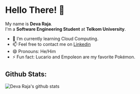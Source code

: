 <!--
**deltadv/deltadv** is a ✨ _special_ ✨ repository because its `README.md` (this file) appears on your GitHub profile.

Here are some ideas to get you started:

- 🔭 I’m currently working on ...
- 🌱 I’m currently learning ...
- 👯 I’m looking to collaborate on ...
- 🤔 I’m looking for help with ...
- 💬 Ask me about ...
- 📫 How to reach me: ...
- 😄 Pronouns: ...
- ⚡ Fun fact: ...
-->

# Hello There! 👋

My name is **Deva Raja**.\
I'm a **Software Engineering Student** at **Telkom University**.

- 🌱 I’m currently learning Cloud Computing.
- 📫 Feel free to contact me on [Linkedin](https://www.linkedin.com/in/deva-raja/)
- 😄 Pronouns: He/Him
- ⚡ Fun fact: Lucario and Empoleon are my favorite Pokémon.

## Github Stats:
![Deva Raja's github stats](https://github-readme-stats.vercel.app/api?username=deltadv&show_icons=true&count_private=true&bg_color=00000000&text_color=777)
